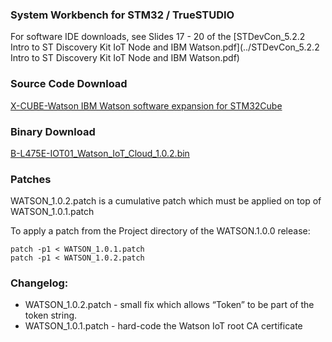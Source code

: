 ### System Workbench for STM32 / TrueSTUDIO
For software IDE downloads, see Slides 17 - 20 of the [STDevCon_5.2.2  Intro to ST Discovery Kit IoT Node and IBM Watson.pdf](../STDevCon_5.2.2  Intro to ST Discovery Kit IoT Node and IBM Watson.pdf)

### Source Code Download
[X-CUBE-Watson IBM Watson software expansion for STM32Cube](https://www.st.com/content/st_com/en/products/embedded-software/mcus-embedded-software/stm32-embedded-software/stm32cube-expansion-packages/x-cube-watson.html)

### Binary Download
[B-L475E-IOT01_Watson_IoT_Cloud_1.0.2.bin](B-L475E-IOT01_Watson_IoT_Cloud_1.0.2.bin)

### Patches
WATSON_1.0.2.patch is a cumulative patch which must be applied on top of WATSON_1.0.1.patch

To apply a patch from the Project directory of the WATSON.1.0.0 release:
```
patch -p1 < WATSON_1.0.1.patch
patch -p1 < WATSON_1.0.2.patch
```

### Changelog:
- WATSON_1.0.2.patch - small fix which allows “Token” to be part of the token string.
- WATSON_1.0.1.patch - hard-code the Watson IoT root CA certificate
